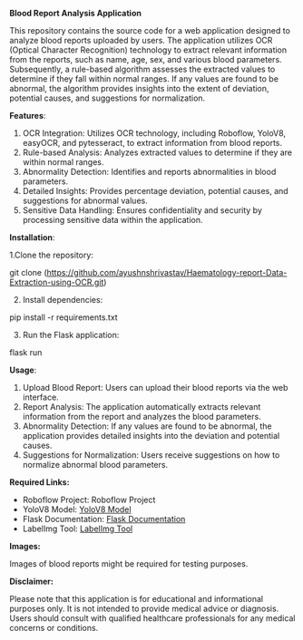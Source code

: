 **Blood Report Analysis Application**

This repository contains the source code for a web application designed to analyze blood reports uploaded by users. The application utilizes OCR (Optical Character Recognition) technology to extract relevant information from the reports, such as name, age, sex, and various blood parameters. Subsequently, a rule-based algorithm assesses the extracted values to determine if they fall within normal ranges. If any values are found to be abnormal, the algorithm provides insights into the extent of deviation, potential causes, and suggestions for normalization.



**Features**:

  1. OCR Integration: Utilizes OCR technology, including Roboflow, YoloV8, easyOCR, and pytesseract, to extract information from blood reports.
  2. Rule-based Analysis: Analyzes extracted values to determine if they are within normal ranges.
  3. Abnormality Detection: Identifies and reports abnormalities in blood parameters.
  4. Detailed Insights: Provides percentage deviation, potential causes, and suggestions for abnormal values.
  5. Sensitive Data Handling: Ensures confidentiality and security by processing sensitive data within the application.



**Installation**:

1.Clone the repository:

  git clone (https://github.com/ayushnshrivastav/Haematology-report-Data-Extraction-using-OCR.git)
  
2. Install dependencies:

  pip install -r requirements.txt

3. Run the Flask application:

  flask run


  
**Usage**:

  1. Upload Blood Report: Users can upload their blood reports via the web interface.
  2. Report Analysis: The application automatically extracts relevant information from the report and analyzes the blood parameters.
  3. Abnormality Detection: If any values are found to be abnormal, the application provides detailed insights into the deviation and potential causes.
  4. Suggestions for Normalization: Users receive suggestions on how to normalize abnormal blood parameters.



**Required Links:**

- Roboflow Project: Roboflow Project
- YoloV8 Model: [YoloV8 Model](https://github.com/ultralytics/ultralytics.git)
- Flask Documentation: [Flask Documentation](https://github.com/topics/flask)
- LabelImg Tool: [LabelImg Tool](https://github.com/topics/labelimg)


  
**Images:**

Images of blood reports might be required for testing purposes.



**Disclaimer:**

Please note that this application is for educational and informational purposes only. It is not intended to provide medical advice or diagnosis. Users should consult with qualified healthcare professionals for any medical concerns or conditions.
